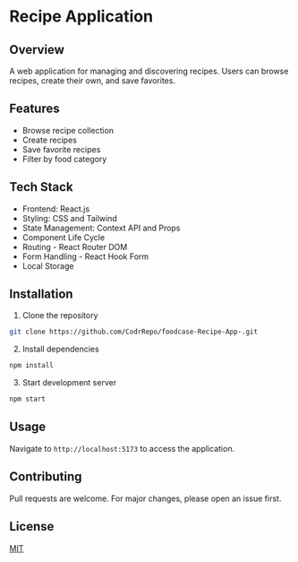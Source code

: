# Recipe Application

## Overview
A web application for managing and discovering recipes. Users can browse recipes, create their own, and save favorites.

## Features
- Browse recipe collection
- Create recipes
- Save favorite recipes
- Filter by food category

## Tech Stack
- Frontend: React.js
- Styling: CSS and Tailwind
- State Management: Context API and Props
- Component Life Cycle
- Routing - React Router DOM
- Form Handling - React Hook Form
- Local Storage

## Installation
1. Clone the repository
```bash
git clone https://github.com/CodrRepo/foodcase-Recipe-App-.git
```

2. Install dependencies
```bash
npm install
```

3. Start development server
```bash
npm start
```

## Usage
Navigate to `http://localhost:5173` to access the application.

## Contributing
Pull requests are welcome. For major changes, please open an issue first.

## License
[MIT](https://choosealicense.com/licenses/mit/)